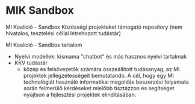 # MIK Sandbox
MI Koalíció - Sandbox
Közösségi projekteket támogató repository
(nem hivatalos, tesztelési céllal létrehozott tudástár)


MI Koalíció - Sandbox tartalom
  - Nyelvi modellek: kismama "chatbot" és más hasznos nyelvi tartalmak
  - KKV tudástár
    - közép és felsővezetők számára összeállított tudásanyag, az MI projektek jellegzetességeit bemutatandó. 
    A cél, hogy egy MI technológiát használó informatikai megoldás beszerzési folyamata során felmerülő kérdéseket mielőbb tisztázzon
    és segítséget nyújtson a fejlesztési projektek elindításában.

